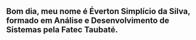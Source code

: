 ## Bom dia, meu nome é Éverton Simplício da Silva, formado em Análise e Desenvolvimento de Sistemas pela Fatec Taubaté.

